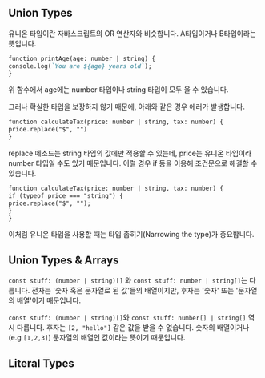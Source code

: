 ## Union Types

유니온 타입이란 자바스크립트의 OR 연산자와 비슷합니다. A타입이거나 B타입이라는 뜻입니다.

```md
function printAge(age: number | string) {
console.log(`You are ${age} years old`);
}
```

위 함수에서 age에는 number 타입이나 string 타입이 모두 올 수 있습니다. <br/>

그러나 확실한 타입을 보장하지 않기 때문에, 아래와 같은 경우 에러가 발생합니다.

```md
function calculateTax(price: number | string, tax: number) {
price.replace("$", "")
}
```

replace 메소드는 string 타입의 값에만 적용할 수 있는데, price는 유니온 타입이라 number 타입일 수도 있기 때문입니다. 이럴 경우 if 등을 이용해 조건문으로 해결할 수 있습니다.

```md
function calculateTax(price: number | string, tax: number) {
if (typeof price === "string") {
price.replace("$", "");
}
}
```

이처럼 유니온 타입을 사용할 때는 타입 좁히기(Narrowing the type)가 중요합니다.

## Union Types & Arrays

`const stuff: (number | string)[]` 와 `const stuff: number | string[]`는 다릅니다. 전자는 '숫자 혹은 문자열로 된 값'들의 배열이지만, 후자는 '숫자' 또는 '문자열의 배열'이기 때문입니다. <br/>

`const stuff: (number | string)[]`와 `const stuff: number[] | string[]` 역시 다릅니다. 후자는 `[2, "hello"]` 같은 값을 받을 수 없습니다. 숫자의 배열이거나(e.g `[1,2,3]`) 문자열의 배열인 값이라는 뜻이기 때문입니다.

## Literal Types
